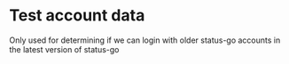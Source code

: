 Test account data
===
Only used for determining if we can login with older status-go accounts in the latest version of status-go